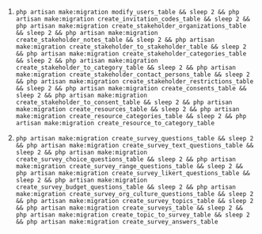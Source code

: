 1. `php artisan make:migration modify_users_table && sleep 2 && php artisan make:migration create_invitation_codes_table && sleep 2 && php artisan make:migration create_stakeholder_organizations_table && sleep 2 && php artisan make:migration create_stakeholder_notes_table && sleep 2 && php artisan make:migration create_stakeholder_to_stakeholder_table && sleep 2 && php artisan make:migration create_stakeholder_categories_table && sleep 2 && php artisan make:migration create_stakeholder_to_category_table && sleep 2 && php artisan make:migration create_stakeholder_contact_persons_table && sleep 2 && php artisan make:migration create_stakeholder_restrictions_table && sleep 2 && php artisan make:migration create_consents_table && sleep 2 && php artisan make:migration create_stakeholder_to_consent_table && sleep 2 && php artisan make:migration create_resources_table && sleep 2 && php artisan make:migration create_resource_categories_table && sleep 2 && php artisan make:migration create_resource_to_category_table`

2. `php artisan make:migration create_survey_questions_table && sleep 2 && php artisan make:migration create_survey_text_questions_table && sleep 2 && php artisan make:migration create_survey_choice_questions_table && sleep 2 && php artisan make:migration create_survey_range_questions_table && sleep 2 && php artisan make:migration create_survey_likert_questions_table && sleep 2 && php artisan make:migration create_survey_budget_questions_table && sleep 2 && php artisan make:migration create_survey_org_culture_questions_table && sleep 2 && php artisan make:migration create_survey_topics_table && sleep 2 && php artisan make:migration create_surveys_table && sleep 2 && php artisan make:migration create_topic_to_survey_table && sleep 2 && php artisan make:migration create_survey_answers_table`
